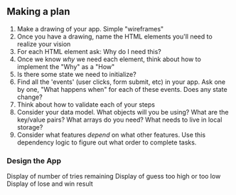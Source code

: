 ## Making a plan
1) Make a drawing of your app. Simple "wireframes"
2) Once you have a drawing, name the HTML elements you'll need to realize your vision
3) For each HTML element ask: Why do I need this?
4) Once we know _why_ we need each element, think about how to implement the "Why" as a "How"
5) Is there some state we need to initialize?
6) Find all the 'events' (user clicks, form submit, etc) in your app. Ask one by one, "What happens when" for each of these events. Does any state change?
7) Think about how to validate each of your steps
8) Consider your data model. What objects will you be using? What are the key/value pairs? What arrays do you need? What needs to live in local storage?
9) Consider what features _depend_ on what other features. Use this dependency logic to figure out what order to complete tasks.

### Design the App
<!-- Using HTML and CSS, design the look and feel of the guessing game. At a minimum you will need:

Page layout (title, header, etc.)
Explain the rules to the user -->
<!-- An input of type number for specifying the guess -->
<!-- A button to click to submit the guess -->
Display of number of tries remaining
Display of guess too high or too low
Display of lose and win result
